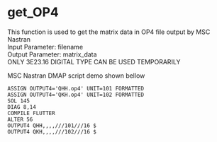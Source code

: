 # get_OP4
This function is used to get the matrix data in OP4 file output by MSC Nastran  
Input Parameter: filename  
Output Parameter: matrix_data  
ONLY 3E23.16 DIGITAL TYPE CAN BE USED TEMPORARILY  

MSC Nastran DMAP script demo shown bellow  
 ```
ASSIGN OUTPUT4='QHH.op4' UNIT=101 FORMATTED  
ASSIGN OUTPUT4='QKH.op4' UNIT=102 FORMATTED  
SOL 145  
DIAG 8,14  
COMPILE FLUTTER  
ALTER 56  
OUTPUT4 QHH,,,,///101///16 $  
OUTPUT4 QKH,,,,///102///16 $  
 ```

